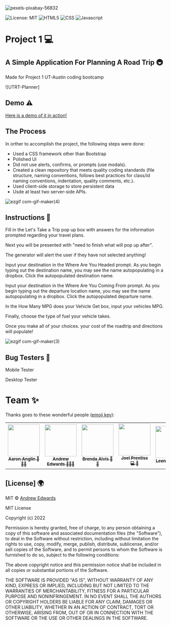 ![pexels-pixabay-56832](https://user-images.githubusercontent.com/107494937/184212066-97cdffb2-1cbd-4fcb-8e27-200fd8d63439.jpg)


![License: MIT](https://img.shields.io/badge/License-MIT-yellow.svg)
![HTML5](https://img.shields.io/badge/HTML5-E34F26?style=for-the-badge&logo=html5&logoColor=white)
![CSS](https://img.shields.io/badge/CSS3-1572B6?style=for-the-badge&logo=css3&logoColor=white)
![Javascript](https://img.shields.io/badge/JavaScript-323330?style=for-the-badge&logo=javascript&logoColor=F7DF1E)

# Project 1 💻
 ## A Simple Application For Planning A Road Trip 🚇
 Made for Project 1 UT-Austin coding bootcamp

![UTRT-Planner]

## Demo ⚠️

[Here is a demo of it in action!](https://andrew87e.github.io/Travel-Planner/) 



## The Process
In orther to accomplish the project, the following steps were done:
  - Used a CSS framework other than Bootstrap
  - Polished Ui
  - Did not use alerts, confirms, or prompts (use modals).
  - Created a clean repository that meets quality coding standards (file structure, naming conventions, follows best practices for class/id naming conventions, indentation, quality comments, etc.).
  - Used client-side storage to store persistent data
  - Usde at least two server-side APIs.



![ezgif com-gif-maker(4)](https://user-images.githubusercontent.com/107494937/184216984-075e9dd2-0007-4ba8-bd49-2093a9c8d1d6.gif)




## Instructions 📝

Fill in the Let's Take a Trip pop up box with answers for the information prompted regarding your travel plans. 

Next you will be presented with "need to finish what will pop up after". 

The generator will alert the user if they have not selected anything!  

Input your destination in the Where Are You Headed prompt. As you begin typing out the destination name, you may see the name autopopulating in a dropbox. Click the autopopulated destination name.

Input your destination in the Where Are You Coming From prompt. As you begin typing out the departure location name, you may see the name autopopulating in a dropbox. Click the autopopulated departure name.

In the How Many MPG does your Vehicle Get box, input your vehicles MPG. 

Finally, choose the type of fuel your vehicle takes. 

Once you make all of your choices. your cost of the roadtrip and directions will populate!


![ezgif com-gif-maker(3)](https://user-images.githubusercontent.com/107494937/184215536-2ecdfc8d-1968-4eec-b3e7-9c745902b086.gif)


## Bug Testers 🐛

Mobile Tester <br>

Desktop Tester 


# Team ✨

Thanks goes to these wonderful people ([emoji key](https://allcontributors.org/docs/en/emoji-key)):

<!-- ALL-CONTRIBUTORS-LIST:START - Do not remove or modify this section -->
<!-- prettier-ignore-start -->
<!-- markdownlint-disable -->
<table>
  <tr>
<td align="center"><a href="https://github.com/aanglin"><img src="https://avatars.githubusercontent.com/u/101485583?v=4" width="100px;" alt=""/><br /><sub><b>Aaron Anglin 📆🔌💡 </b></sub></a></td>
<td align="center"><a href="https://github.com/andrew87e"><img src="https://avatars.githubusercontent.com/u/106359255?size=100" width="100px;" alt=""/><br /><sub><b>Andrew Edwards 🤖🧑‍🏫</b></sub></a></td>
<td align="center"><a href="https://github.com/bralvis2"><img src="https://avatars.githubusercontent.com/u/107074621?v=4" width="100px;" alt=""/><br /><sub><b>Brenda Alvis 🎨💡</b></sub></a></td>
<td align="center"><a href="https://github.com/joelprentiss"><img src="https://avatars.githubusercontent.com/u/107448084?v=4" width="100px;" alt=""/><br /><sub><b>Joel Prentiss 💻 🔣</b></sub></a></td>
<td align="center"><a href="https://github.com/LeenaJabr"><img src="https://avatars.githubusercontent.com/u/107494937?v=4" width="100px;" alt=""/><br /><sub><b>Leena Jabr 🌍📖</b></sub></a></td>
 </tr>
</table>

<!-- markdownlint-restore -->
<!-- prettier-ignore-end -->

<!-- ALL-CONTRIBUTORS-LIST:END -->


## [License] 🌍 
 

MIT © [Andrew Edwards](https://github.com/andrew87e)

MIT License

Copyright (c) 2022

Permission is hereby granted, free of charge, to any person obtaining a copy of this software and associated documentation files (the "Software"), to deal in the Software without restriction, including without limitation the rights to use, copy, modify, merge, publish, distribute, sublicense, and/or sell copies of the Software, and to permit persons to whom the Software is furnished to do so, subject to the following conditions:

The above copyright notice and this permission notice shall be included in all copies or substantial portions of the Software.

THE SOFTWARE IS PROVIDED "AS IS", WITHOUT WARRANTY OF ANY KIND, EXPRESS OR IMPLIED, INCLUDING BUT NOT LIMITED TO THE WARRANTIES OF MERCHANTABILITY, FITNESS FOR A PARTICULAR PURPOSE AND NONINFRINGEMENT. IN NO EVENT SHALL THE AUTHORS OR COPYRIGHT HOLDERS BE LIABLE FOR ANY CLAIM, DAMAGES OR OTHER LIABILITY, WHETHER IN AN ACTION OF CONTRACT, TORT OR OTHERWISE, ARISING FROM, OUT OF OR IN CONNECTION WITH THE SOFTWARE OR THE USE OR OTHER DEALINGS IN THE SOFTWARE.
